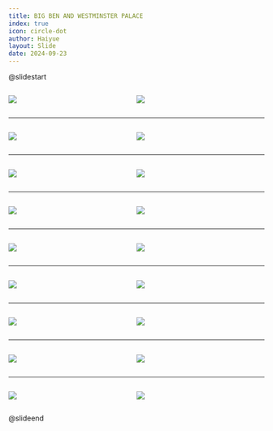 ```yaml
---
title: BIG BEN AND WESTMINSTER PALACE
index: true
icon: circle-dot
author: Haiyue
layout: Slide
date: 2024-09-23
---
```

 
@slidestart

<div style="display:flex">
<div style="flex:1">

![](/reading/english/Level-U/BIG%20BEN%20AND%20WESTMINSTER%20PALACE/001.webp)
</div>
<div style="flex:1">

![](/reading/english/Level-U/BIG%20BEN%20AND%20WESTMINSTER%20PALACE/002.webp)
</div>
</div>

---

<div style="display:flex">
<div style="flex:1">

![](/reading/english/Level-U/BIG%20BEN%20AND%20WESTMINSTER%20PALACE/003.webp)
</div>
<div style="flex:1">

![](/reading/english/Level-U/BIG%20BEN%20AND%20WESTMINSTER%20PALACE/004.webp)
</div>
</div>

---

<div style="display:flex">
<div style="flex:1">

![](/reading/english/Level-U/BIG%20BEN%20AND%20WESTMINSTER%20PALACE/005.webp)
</div>
<div style="flex:1">

![](/reading/english/Level-U/BIG%20BEN%20AND%20WESTMINSTER%20PALACE/006.webp)
</div>
</div>

---

<div style="display:flex">
<div style="flex:1">

![](/reading/english/Level-U/BIG%20BEN%20AND%20WESTMINSTER%20PALACE/007.webp)
</div>
<div style="flex:1">

![](/reading/english/Level-U/BIG%20BEN%20AND%20WESTMINSTER%20PALACE/008.webp)
</div>
</div>

---

<div style="display:flex">
<div style="flex:1">

![](/reading/english/Level-U/BIG%20BEN%20AND%20WESTMINSTER%20PALACE/009.webp)
</div>
<div style="flex:1">

![](/reading/english/Level-U/BIG%20BEN%20AND%20WESTMINSTER%20PALACE/010.webp)
</div>
</div>

---

<div style="display:flex">
<div style="flex:1">

![](/reading/english/Level-U/BIG%20BEN%20AND%20WESTMINSTER%20PALACE/011.webp)
</div>
<div style="flex:1">

![](/reading/english/Level-U/BIG%20BEN%20AND%20WESTMINSTER%20PALACE/012.webp)
</div>
</div>

---

<div style="display:flex">
<div style="flex:1">

![](/reading/english/Level-U/BIG%20BEN%20AND%20WESTMINSTER%20PALACE/013.webp)
</div>
<div style="flex:1">

![](/reading/english/Level-U/BIG%20BEN%20AND%20WESTMINSTER%20PALACE/014.webp)
</div>
</div>

---

<div style="display:flex">
<div style="flex:1">

![](/reading/english/Level-U/BIG%20BEN%20AND%20WESTMINSTER%20PALACE/015.webp)
</div>
<div style="flex:1">

![](/reading/english/Level-U/BIG%20BEN%20AND%20WESTMINSTER%20PALACE/016.webp)
</div>
</div>

---

<div style="display:flex">
<div style="flex:1">

![](/reading/english/Level-U/BIG%20BEN%20AND%20WESTMINSTER%20PALACE/017.webp)
</div>
<div style="flex:1">

![](/reading/english/Level-U/BIG%20BEN%20AND%20WESTMINSTER%20PALACE/018.webp)
</div>
</div>

@slideend